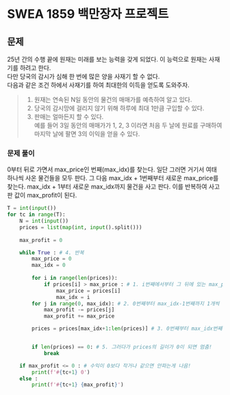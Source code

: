 # SWEA 1859 백만장자 프로젝트

## 문제
25년 간의 수행 끝에 원재는 미래를 보는 능력을 갖게 되었다. 이 능력으로 원재는 사재기를 하려고 한다.  
다만 당국의 감시가 심해 한 번에 많은 양을 사재기 할 수 없다.  
다음과 같은 조건 하에서 사재기를 하여 최대한의 이득을 얻도록 도와주자.    
> 1. 원재는 연속된 N일 동안의 물건의 매매가를 예측하여 알고 있다.  
> 2. 당국의 감시망에 걸리지 않기 위해 하루에 최대 1만큼 구입할 수 있다.    
> 3. 판매는 얼마든지 할 수 있다.  
예를 들어 3일 동안의 매매가가 1, 2, 3 이라면 처음 두 날에 원료를 구매하여 마지막 날에 팔면 3의 이익을 얻을 수 있다.  


### 문제 풀이
0부터 뒤로 가면서 max_price인 번째(max_idx)를 찾는다. 일단 그러면 거기서 여태 하나씩 사온 물건들을 모두 판다. 
그 다음 max_idx + 1번째부터 새로운 max_price를 찾는다. max_idx + 1부터 새로운 max_idx까지 물건을 사고 판다. 
이를 반복하여 사고 판 값이 max_profit이 된다. 
```python
T = int(input())
for tc in range(T):
    N = int(input())
    prices = list(map(int, input().split()))
    
    max_profit = 0

    while True : # 4. 반복
        max_price = 0
        max_idx = 0
        
        for i in range(len(prices)):
            if prices[i] > max_price : # 1. i번째에서부터 그 뒤에 있는 max_price를 찾기
                max_price = prices[i]
                max_idx = i
        for j in range(0, max_idx): # 2. 0번째부터 max_idx-1번째까지 1개씩 샀으니까 max_profit에서 빼주고 그걸 다시 max_price에 팔았으니까 더해주고 반복
            max_profit -= prices[j]
            max_profit += max_price

        prices = prices[max_idx+1:len(prices)] # 3. 0번째부터 max_idx번째까지는 확인을 했으니까 빼고 그 뒤부터 맨끝까지의 배열을 다시 잘라다가 prices의 배열로 대치하기! 


        if len(prices) == 0: # 5. 그러다가 prices의 길이가 0이 되면 멈춤! 
            break

    if max_profit <= 0 : # 수익이 0보다 작거나 같으면 안파는게 나음!
        print(f'#{tc+1} 0')
    else :
        print(f'#{tc+1} {max_profit}')

```